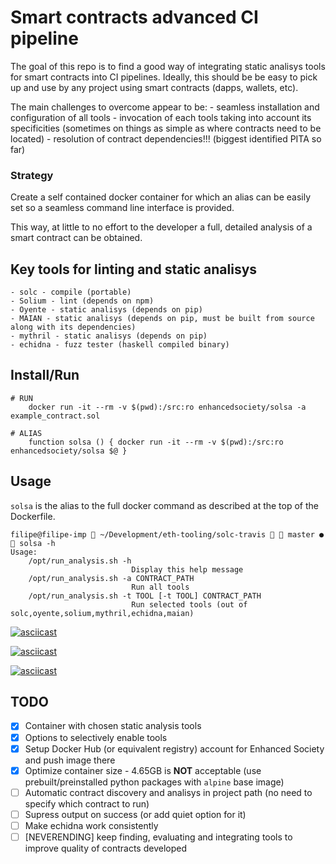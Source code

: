 # Smart contracts advanced CI pipeline

The goal of this repo is to find a good way of integrating static analisys tools for smart contracts into CI pipelines.
Ideally, this should be be easy to pick up and use by any project using smart contracts (dapps, wallets, etc).

The main challenges to overcome appear to be:
    - seamless installation and configuration of all tools
    - invocation of each tools taking into account its specificities (sometimes on things as simple as where contracts need to be located)
    - resolution of contract dependencies!!! (biggest identified PITA so far)

### Strategy

Create a self contained docker container for which an alias can be easily set so a seamless command line interface is provided.

This way, at little to no effort to the developer a full, detailed analysis of a smart contract can be obtained.

## Key tools for linting and static analisys

    - solc - compile (portable)
    - Solium - lint (depends on npm)
    - Oyente - static analisys (depends on pip)
    - MAIAN - static analisys (depends on pip, must be built from source along with its dependencies)
    - mythril - static analisys (depends on pip)
    - echidna - fuzz tester (haskell compiled binary)

## Install/Run

```
# RUN
    docker run -it --rm -v $(pwd):/src:ro enhancedsociety/solsa -a example_contract.sol

# ALIAS
    function solsa () { docker run -it --rm -v $(pwd):/src:ro enhancedsociety/solsa $@ }
```

## Usage

`solsa` is the alias to the full docker command as described at the top of the Dockerfile.

```
filipe@filipe-imp  ~/Development/eth-tooling/solc-travis   master ●  solsa -h                        
Usage:
    /opt/run_analysis.sh -h
                           Display this help message
    /opt/run_analysis.sh -a CONTRACT_PATH
                           Run all tools
    /opt/run_analysis.sh -t TOOL [-t TOOL] CONTRACT_PATH
                           Run selected tools (out of solc,oyente,solium,mythril,echidna,maian)
```

[![asciicast](https://asciinema.org/a/aTU1EpinFsNZsH7yx0SfwLvzu.png)](https://asciinema.org/a/aTU1EpinFsNZsH7yx0SfwLvzu)

[![asciicast](https://asciinema.org/a/mAjh4QSLdr9HsJQF8ftoDjnM0.png)](https://asciinema.org/a/mAjh4QSLdr9HsJQF8ftoDjnM0)

[![asciicast](https://asciinema.org/a/eqxJBhDhZo7TmnkHcnBZRa7sh.png)](https://asciinema.org/a/eqxJBhDhZo7TmnkHcnBZRa7sh)

## TODO

  - [x] Container with chosen static analysis tools
  - [x] Options to selectively enable tools
  - [x] Setup Docker Hub (or equivalent registry) account for Enhanced Society and push image there
  - [x] Optimize container size - 4.65GB is **NOT** acceptable (use prebuilt/preinstalled python packages with `alpine` base image)
  - [ ] Automatic contract discovery and analisys in project path (no need to specify which contract to run)
  - [ ] Supress output on success (or add quiet option for it)
  - [ ] Make echidna work consistently
  - [ ] [NEVERENDING] keep finding, evaluating and integrating tools to improve quality of contracts developed
